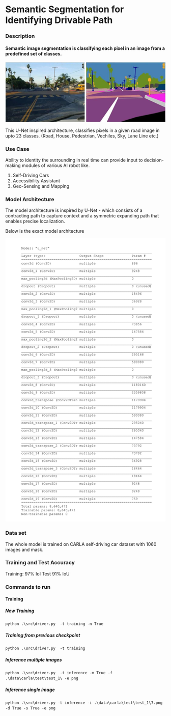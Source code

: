 # Semantic Segmentation for Identifying Drivable Path

### Description

#### Semantic image segmentation is classifying each pixel in an image from a predefined set of classes.

![alt text](readme_images/image-segmentation-example.jpg)

This U-Net inspired architecture, classifies pixels in a given road image in 
upto 23 classes. (Road, House, Pedestrian, Vechiles, Sky, Lane Line etc.)

### Use Case
Ability to identity the surrounding in real time can provide input to 
decision-making modules of various AI robot like.
1. Self-Driving Cars
2. Accessibility Assistant
3. Geo-Sensing and Mapping

### Model Architecture

The model architecture is inspired by U-Net - 
which consists of a contracting path to capture context and a symmetric expanding path that enables precise localization.

Below is the exact model architecture

![alt text](readme_images/Model2.jpg)


### Data set 
The whole model is trained on CARLA self-driving car dataset with 1060 images and mask.

### Training and Test Accuracy
Training: 97% IoI
Test  91% IoU

### Commands to run

#### Training
##### New Training
`python .\src\driver.py  -t training -n True`

##### Training from previous checkpoint
`python .\src\driver.py  -t training`


##### Inference multiple images
`python .\src\driver.py  -t inference -m True -f .\data\carla\test\test_1\ -e png`

##### Inference single image
`python .\src\driver.py -t inference -i .\data\carla\test\test_1\7.png -d True -s True -e png`








